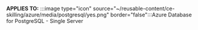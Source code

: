 **APPLIES TO:** :::image type="icon" source="~/reusable-content/ce-skilling/azure/media/postgresql/yes.png" border="false":::Azure Database for PostgreSQL - Single Server 